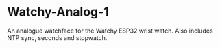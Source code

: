 # Watchy-Analog-1
An analogue watchface for the Watchy ESP32 wrist watch. Also includes NTP sync, seconds and stopwatch.
